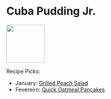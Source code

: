 # Cuba Pudding Jr.

<img src="http://api.adorable.io/avatars/100/cubapud%40flavor.magazine" height="100" width="100" />

Recipe Picks:


- January: [Grilled Peach Salad](../recipe/jan/grilled-peach-salad.md)
- Fevereiro: [Quick Oatmeal Pancakes](../recipe/fev/quick-oatmeal-pancakes.md)


